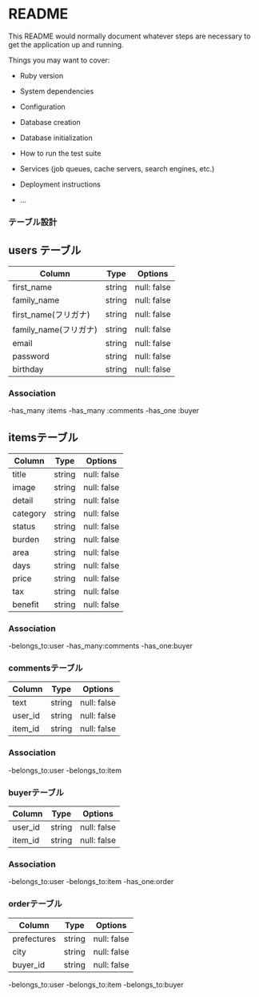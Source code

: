 # README

This README would normally document whatever steps are necessary to get the
application up and running.

Things you may want to cover:

* Ruby version

* System dependencies

* Configuration

* Database creation

* Database initialization

* How to run the test suite

* Services (job queues, cache servers, search engines, etc.)

* Deployment instructions

* ...

### テーブル設計		
		
## users テーブル
		
| Column                | Type   | Options      |
| -------               | -----  | ------------ |
| first_name            | string | null: false  |
| family_name           | string | null: false  |
| first_name(フリガナ)   | string | null: false  |
| family_name(フリガナ)  | string | null: false  |
| email                 | string | null: false  |
| password              | string | null: false  |
| birthday              | string | null: false  |
		
### Association
		
-has_many :items
-has_many :comments
-has_one :buyer
		
## itemsテーブル
		
| Column       | Type   | Options      |
| -------      | -----  | ------------ |
| title        | string | null: false  |
| image        | string | null: false  |
| detail       | string | null: false  |
| category     | string | null: false  |
| status       | string | null: false  |
| burden       | string | null: false  |
| area         | string | null: false  |
| days         | string | null: false  |
| price        | string | null: false  |
| tax          | string | null: false  |
| benefit      | string | null: false  |

### Association
		
-belongs_to:user
-has_many:comments
-has_one:buyer
		
### commentsテーブル
		
| Column      | Type   | Options      |
| -------     | -----  | ------------ |
| text        | string | null: false  |
| user_id     | string | null: false  |
| item_id     | string | null: false  |		
		
### Association
-belongs_to:user
-belongs_to:item
		
### buyerテーブル
		
| Column        | Type   | Options      |
| -------       | -----  | ------------ |
| user_id   | string | null: false  |
| item_id          | string | null: false  |
		
### Association
-belongs_to:user
-belongs_to:item
-has_one:order

### orderテーブル

| Column            | Type   | Options      |
| -------           | -----  | ------------ |
| prefectures       | string | null: false  |
| city              | string | null: false  |
| buyer_id          | string | null: false  |

-belongs_to:user
-belongs_to:item
-belongs_to:buyer